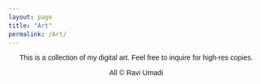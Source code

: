 ```yaml
---
layout: page
title: "Art"
permalink: /Art/
---
```

<div style="text-align: center;">
<p>This is a collection of my digital art. Feel free to inquire for high-res copies. </p>
<p>All &copy; Ravi Umadi</p>
</div>

<html lang="en">
<head>
    <meta charset="UTF-8">
    <meta name="viewport" content="width=device-width, initial-scale=1.0">
    <!-- <title>Art Album</title> -->
    <style>
        /* Add your CSS styles here for customization */
        body {
            font-family: Arial, sans-serif;
        }

       .album {
            display: flex;
            flex-wrap: wrap;
/*            justify-content: center;*/
            gap: 20px;
            padding: 20px;
        }

        .artwork {
            width: 100%;
            max-width: 100%;
            height: auto;
        }

        .artwork-title {
            font-weight: bold;
            text-align: left;
            margin-top: 10px;
        }

        .artwork-description {
            text-align: center;
            margin-top: 10px;
        }
    </style>
</head>
<body>
    <!-- <h1>Art Album</h1> -->
    <div class="album">
        <!-- Replace the placeholders with your artwork images and descriptions -->
        <div class="artwork">
            <h3 class="artwork-title">Traps</h3>
            <img src="/images/Traps.png" alt="Traps">
            <div class="artwork-description"></div>
        </div>
        <hr style="color: red; width: 90%; height: 1px;">
        <div class="artwork">
        	<h3 class="artwork-title">Ochre</h3>
            <img src="/images/Rusted.png" alt="Ochre">
            <div class="artwork-description"></div>
        </div>
        <hr style="color: red; width: 90%; height: 1px;">
        <div class="artwork">
            <h3 class="artwork-title">Growth</h3>
            <img src="/images/Growth.png" alt="Growth">
            <div class="artwork-description"></div>
        </div>
         <hr style="color: red; width: 90%; height: 1px;">
        <!-- <div class="artwork">
            <h3 class="artwork-title">Cracks</h3>
            <img src="/images/Cracks.png" alt="Cracks">
            <div class="artwork-description"></div>
        </div>
         <hr style="color: red; width: 90%; height: 1px;"> -->
        <div class="artwork">
            <h3 class="artwork-title">Limits</h3>
            <img src="/images/Limits.png" alt="Limits">
            <div class="artwork-description"></div>
        </div>
         <hr style="color: red; width: 90%; height: 1px;">
        <div class="artwork">
            <h3 class="artwork-title">Tropical Dreams</h3>
            <img src="/images/TropicalDreams.png" alt="TropicalDreams">
            <div class="artwork-description"></div>
        </div>
         <hr style="color: red; width: 90%; height: 1px;">
        <div class="artwork">
            <h3 class="artwork-title">Roots</h3>
            <img src="/images/Roots.png" alt="Roots">
            <div class="artwork-description"></div>
        </div>
         <hr style="color: red; width: 90%; height: 1px;">
        <div class="artwork">
            <h3 class="artwork-title">Chants</h3>
            <img src="/images/Chants.png" alt="Chants">
            <div class="artwork-description"></div>
        </div>
         <hr style="color: red; width: 90%; height: 1px;">
        <div class="artwork">
            <h3 class="artwork-title">Dragons Within</h3>
            <img src="/images/DragonsWithin.png" alt="DragonsWithin">
            <div class="artwork-description"></div>
        </div>
         <hr style="color: red; width: 90%; height: 1px;">
        <div class="artwork">
            <h3 class="artwork-title">Lashes</h3>
            <img src="/images/Lashes.png" alt="Lashes">
            <div class="artwork-description"></div>
        </div>
         <hr style="color: red; width: 90%; height: 1px;">
        <div class="artwork">
            <h3 class="artwork-title">Deamons</h3>
            <img src="/images/Deamons.png" alt="Deamons">
            <div class="artwork-description"></div>
        </div>
         <hr style="color: red; width: 90%; height: 1px;">
        <div class="artwork">
            <h3 class="artwork-title">Journey</h3>
            <img src="/images/Journey.png" alt="Journey">
            <div class="artwork-description"></div>
        </div>
         <hr style="color: red; width: 90%; height: 1px;">
        <div class="artwork">
            <h3 class="artwork-title">Sprouts</h3>
            <img src="/images/Sprouts.png" alt="Sprouts">
            <div class="artwork-description"></div>
        </div>
         <hr style="color: red; width: 90%; height: 1px;">
        <div class="artwork">
            <h3 class="artwork-title">Grief</h3>
            <img src="/images/Grief.png" alt="Grief">
            <div class="artwork-description"></div>
        </div>
         <hr style="color: red; width: 90%; height: 1px;">
         <div class="artwork">
            <h3 class="artwork-title">Neurons</h3>
            <img src="/images/Neurons.png" alt="Neurons">
            <div class="artwork-description"></div>
        </div>
         <hr style="color: red; width: 90%; height: 1px;">
        <div class="artwork">
            <h3 class="artwork-title">Leaflet</h3>
            <img src="/images/Leaflet.png" alt="Leaflet">
            <div class="artwork-description"></div>
        </div>
         <hr style="color: red; width: 90%; height: 1px;">
        <div class="artwork">
            <h3 class="artwork-title">Rainforest</h3>
            <img src="/images/Rainforest.png" alt="Rainforest">
            <div class="artwork-description"></div>
        </div>
         <hr style="color: red; width: 90%; height: 1px;">
        <div class="artwork">
            <h3 class="artwork-title">Splash</h3>
            <img src="/images/Splash.png" alt="Splash">
            <div class="artwork-description"></div>
        </div>
         <hr style="color: red; width: 90%; height: 1px;">
        <div class="artwork">
            <h3 class="artwork-title">Loops</h3>
            <img src="/images/Loops.png" alt="ALoops">
            <div class="artwork-description"></div>
        </div>
         <hr style="color: red; width: 90%; height: 1px;">
        <div class="artwork">
            <h3 class="artwork-title">Focus</h3>
            <img src="/images/Focus.png" alt="Focus">
            <div class="artwork-description"></div>
        </div>
    </div>
</body>
<h4 style="text-align: center;"><a href="#top">Back to Top</a></h4>
</html>


